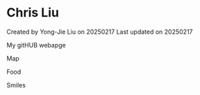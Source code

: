 # Chris Liu

Created by Yong-Jie Liu on 20250217 Last updated on 20250217

My gitHUB webapge 

Map

Food

Smiles
